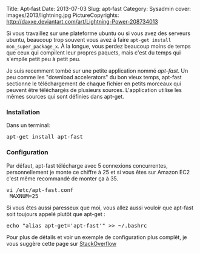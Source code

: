 Title: Apt-fast 
Date: 2013-07-03
Slug: apt-fast
Category: Sysadmin
cover: images/2013/lightning.jpg
PictureCopyrights: http://daxxe.deviantart.com/art/Lightning-Power-208734013

<p>Si vous travaillez sur une plateforme ubuntu ou si vous avez des serveurs ubuntu, beaucoup trop souvent vous avez à faire <code>apt-get install mon_super_package_x</code>. À la longue, vous perdez beaucoup moins de temps que ceux qui compilent leur propres paquets, mais c'est du temps qui s'empile petit peu à petit peu.</p>
<p>Je suis recemment tombé sur une petite application nommé <em>apt-fast</em>. Un peu comme les "download accelerators" du bon vieux temps, apt-fast sectionne le téléchargement de chaque fichier en petits morceaux qui peuvent être téléchargés de plusieurs sources. L'application utilise les mêmes sources qui sont définies dans apt-get.</p>
<h3>Installation</h3>
<p>Dans un terminal:</p>
<div class="highlight"><pre>apt-get install apt-fast
</pre></div>


<h3>Configuration</h3>
<p>Par défaut, apt-fast télécharge avec 5 connexions concurrentes, personnellement je monte ce chiffre à 25 et si vous êtes sur Amazon EC2 c'est même recommandé de monter ça à 35.</p>
<div class="highlight"><pre>vi /etc/apt-fast.conf
<span class="nv">_MAXNUM</span><span class="o">=</span>25
</pre></div>


<p>Si vous êtes aussi paresseux que moi, vous allez aussi vouloir que apt-fast soit toujours appelé plutôt que apt-get :</p>
<div class="highlight"><pre><span class="nb">echo</span> <span class="s2">&quot;alias apt-get=&#39;apt-fast&#39;&quot;</span> &gt;&gt; ~/.bashrc
</pre></div>


<p>Pour plus de détails et voir un exemple de configuration plus complêt, je vous suggère cette page sur <a href="http://askubuntu.com/questions/231950/how-do-i-optimize-apt-fast-with-amazon-web-services-aws-mirrors">StackOverflow</a></p>

